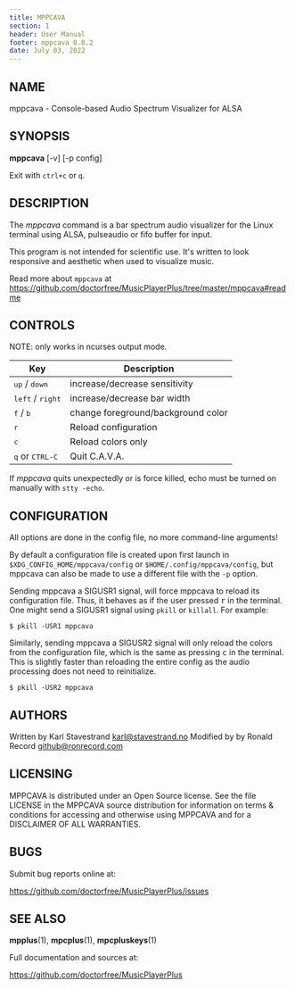 ```yaml
---
title: MPPCAVA
section: 1
header: User Manual
footer: mppcava 0.8.2
date: July 03, 2022
---
```

## NAME
mppcava - Console-based Audio Spectrum Visualizer for ALSA

## SYNOPSIS
**mppcava** [-v] [-p config]

Exit with `ctrl+c` or `q`.

## DESCRIPTION
The *mppcava* command is a bar spectrum audio visualizer for the Linux
terminal using ALSA, pulseaudio or fifo buffer for input.

This program is not intended for scientific use. It's written to look
responsive and aesthetic when used to visualize music. 

Read more about `mppcava` at
https://github.com/doctorfree/MusicPlayerPlus/tree/master/mppcava#readme

## CONTROLS

NOTE: only works in ncurses output mode.

| Key | Description |
| --- | ----------- |
| <kbd>up</kbd> / <kbd>down</kbd>| increase/decrease sensitivity |
| <kbd>left</kbd> / <kbd>right</kbd>| increase/decrease bar width |
| <kbd>f</kbd> / <kbd>b</kbd>| change foreground/background color |
| <kbd>r</kbd> | Reload configuration |
| <kbd>c</kbd> | Reload colors only |
| <kbd>q</kbd> or <kbd>CTRL-C</kbd>| Quit C.A.V.A. |

If *mppcava* quits unexpectedly or is force killed,
echo must be turned on manually with `stty -echo`.

## CONFIGURATION

All options are done in the config file, no more command-line arguments!

By default a configuration file is created upon first launch in
`$XDG_CONFIG_HOME/mppcava/config` or `$HOME/.config/mppcava/config`,
but mppcava can also be made to use a different file with the `-p` option.

Sending mppcava a SIGUSR1 signal, will force mppcava to reload its configuration
file. Thus, it behaves as if the user pressed <kbd>r</kbd> in the terminal.
One might send a SIGUSR1 signal using `pkill` or `killall`.
For example:
```
$ pkill -USR1 mppcava
```

Similarly, sending mppcava a SIGUSR2 signal will only reload the colors from
the configuration file, which is the same as pressing <kbd>c</kbd> in the
terminal. This is slightly faster than reloading the entire config as the
audio processing does not need to reinitialize.  
```
$ pkill -USR2 mppcava
```

## AUTHORS
Written by Karl Stavestrand karl@stavestrand.no
Modified by by Ronald Record github@ronrecord.com

## LICENSING
MPPCAVA is distributed under an Open Source license.
See the file LICENSE in the MPPCAVA source distribution
for information on terms &amp; conditions for accessing and
otherwise using MPPCAVA and for a DISCLAIMER OF ALL WARRANTIES.

## BUGS
Submit bug reports online at:

https://github.com/doctorfree/MusicPlayerPlus/issues

## SEE ALSO
**mpplus**(1), **mpcplus**(1), **mpcpluskeys**(1)

Full documentation and sources at:

https://github.com/doctorfree/MusicPlayerPlus

